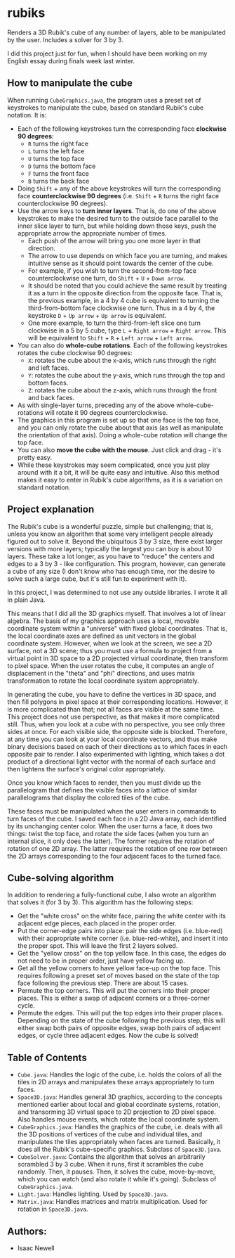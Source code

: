 # rubiks
Renders a 3D Rubik's cube of any number of layers, able to be manipulated by the user. Includes a solver for 3 by 3.

I did this project just for fun, when I should have been working on my English essay during finals week last winter.

## How to manipulate the cube
When running `CubeGraphics.java`, the program uses a preset set of keystrokes to manipulate the cube, based on standard Rubik's cube notation. It is:
* Each of the following keystrokes turn the corresponding face **clockwise 90 degrees**:
  * `R` turns the right face
  * `L` turns the left face
  * `U` turns the top face
  * `D` turns the bottom face
  * `F` turns the front face
  * `B` turns the back face
* Doing `Shift` + any of the above keystrokes will turn the corresponding face **counterclockwise 90 degrees** (i.e. `Shift` + `R` turns the right face counterclockwise 90 degrees).
* Use the arrow keys to **turn inner layers**. That is, do one of the above keystrokes to make the desired turn to the outside face parallel to the inner slice layer to turn, but while holding down those keys, push the appropriate arrow the appropriate number of times. 
  * Each push of the arrow will bring you one more layer in that direction. 
  * The arrow to use depends on which face you are turning, and makes intuitive sense as it should point towards the center of the cube.
  * For example, if you wish to turn the second-from-top face counterclockwise one turn, do `Shift` + `U` + `Down arrow`. 
  * It should be noted that you could achieve the same result by treating it as a turn in the opposite direction from the opposite face. That is, the previous example, in a 4 by 4 cube is equivalent to turning the third-from-bottom face clockwise one turn. Thus in a 4 by 4, the keystroke `D` + `Up arrow` + `Up arrow` is equivalent.
  * One more example, to turn the third-from-left slice one turn clockwise in a 5 by 5 cube, type `L` + `Right arrow` + `Right arrow`. This will be equivalent to `Shift` + `R` + `Left arrow` + `Left arrow`.
* You can also do **whole-cube rotations**. Each of the following keystrokes rotates the cube clockwise 90 degrees:
  * `X`: rotates the cube about the x-axis, which runs through the right and left faces.
  * `Y`: rotates the cube about the y-axis, which runs through the top and bottom faces.
  * `Z`: rotates the cube about the z-axis, which runs through the front and back faces.
* As with single-layer turns, preceding any of the above whole-cube-rotations will rotate it 90 degrees counterclockwise.
* The graphics in this program is set up so that one face is the top face, and you can only rotate the cube about that axis (as well as manipulate the orientation of that axis). Doing a whole-cube rotation will change the top face.
* You can also **move the cube with the mouse**. Just click and drag - it's pretty easy.
* While these keystrokes may seem complicated, once you just play around with it a bit, it will be quite easy and intuitive. Also this method makes it easy to enter in Rubik's cube algorithms, as it is a variation on standard notation.

## Project explanation
The Rubik's cube is a wonderful puzzle, simple but challenging; that is, unless you know an algorithm that some very intelligent people already figured out to solve it. Beyond the ubiquitous 3 by 3 size, there exist larger versions with more layers; typically the largest you can buy is about 10 layers. These take a lot longer, as you have to "reduce" the centers and edges to a 3 by 3 - like configuration. This program, however, can generate a cube of any size (I don't know who has enough time, nor the desire to solve such a large cube, but it's still fun to experiment with it).

In this project, I was determined to not use any outside libraries. I wrote it all in plain Java. 

This means that I did all the 3D graphics myself. That involves a lot of linear algebra. The basis of my graphics approach uses a local, movable coordinate system within a "universe" with fixed global coordinates. That is, the local coordinate axes are defined as unit vectors in the global coordinate system. However, when we look at the screen, we see a 2D surface, not a 3D scene; thus you must use a formula to project from a virtual point in 3D space to a 2D projected virtual coordinate, then transform to pixel space. When the user rotates the cube, it computes an angle of displacement in the "theta" and "phi" directions, and uses matrix transformation to rotate the local coordinate system appropriately. 

In generating the cube, you have to define the vertices in 3D space, and then fill polygons in pixel space at their corresponding locations. However, it is more complicated than that; not all faces are visible at the same time. This project does not use perspective, as that makes it more complicated still. Thus, when you look at a cube with no perspective, you see only three sides at once. For each visible side, the opposite side is blocked. Therefore, at any time you can look at your local coordinate vectors, and thus make binary decisions based on each of their directions as to which faces in each opposite pair to render. I also experimented with lighting, which takes a dot product of a directional light vector with the normal of each surface and then lightens the surface's original color appropriately.

Once you know which faces to render, then you must divide up the parallelogram that defines the visible faces into a lattice of similar parallelograms that display the colored tiles of the cube.

These faces must be manipulated when the user enters in commands to turn faces of the cube. I saved each face in a 2D Java array, each identified by its unchanging center color. When the user turns a face, it does two things: twist the top face, and rotate the side faces (when you turn an internal slice, it only does the latter). The former requires the rotation of rotation of one 2D array. The latter requires the rotation of one row between the 2D arrays corresponding to the four adjacent faces to the turned face.

## Cube-solving algorithm
In addition to rendering a fully-functional cube, I also wrote an algorithm that solves it (for 3 by 3). This algorithm has the following steps:
* Get the "white cross" on the white face, pairing the white center with its adjacent edge pieces, each placed in the proper order.
* Put the corner-edge pairs into place: pair the side edges (i.e. blue-red) with their appropriate white corner (i.e. blue-red-white), and insert it into the proper spot. This will leave the first 2 layers solved.
* Get the "yellow cross" on the top yellow face. In this case, the edges do not need to be in proper order, just have yellow facing up.
* Get all the yellow corners to have yellow face-up on the top face. This requires following a preset set of moves based on the state of the top face following the previous step. There are about 15 cases.
* Permute the top corners. This will put the corners into their proper places. This is either a swap of adjacent corners or a three-corner cycle.
* Permute the edges. This will put the top edges into their proper places. Depending on the state of the cube following the previous step, this will either swap both pairs of opposite edges, swap both pairs of adjacent edges, or cycle three adjacent edges. Now the cube is solved!

## Table of Contents
* `Cube.java`: Handles the logic of the cube, i.e. holds the colors of all the tiles in 2D arrays and manipulates these arrays appropriately to turn faces.
* `Space3D.java`: Handles general 3D graphics, according to the concepts mentioned earlier about local and global coordinate systems, rotation, and transorming 3D virtual space to 2D projection to 2D pixel space. Also handles mouse events, which rotate the local coordinate system.
* `CubeGraphics.java`: Handles the graphics of the cube, i.e. deals with all the 3D positions of vertices of the cube and individual tiles, and manipulates the tiles appropriately when faces are turned. Basically, it does all the Rubik's cube-specific graphics. Subclass of `Space3D.java`.
* `CubeSolver.java`: Contains the algorithm that solves an arbitrarily scrambled 3 by 3 cube. When it runs, first it scrambles the cube randomly. Then, it pauses. Then, it solves the cube, move-by-move, which you can watch (and also rotate it while it's going). Subclass of `CubeGraphics.java`.
* `Light.java`: Handles lighting. Used by `Space3D.java`.
* `Matrix.java`: Handles matrices and matrix multiplication. Used for rotation in `Space3D.java`.

## Authors:
* Isaac Newell
